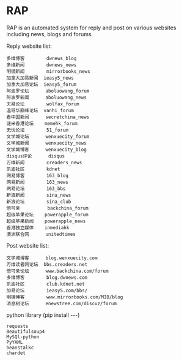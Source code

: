 RAP
====

RAP is an automated system for reply and post on various websites including news, blogs and forums.

Reply website list:
    
    多维博客        dwnews_blog         
    多维新闻        dwnews_news
    明镜新闻        mirrorbooks_news
    加拿大加易新闻  ieasy5_news
    加拿大加易论坛  ieasy5_forum
    阿波罗论坛      aboluowang_forum
    阿波罗新闻      aboluowang_news
    天易论坛        wolfax_forum
    温哥华巅峰论坛  vanhi_forum
    看中国新闻      secretchina_news
    谜米香港论坛    memehk_forum
    无忧论坛        51_forum
    文学城论坛      wenxuecity_forum
    文学城新闻      wenxuecity_news
    文学城博客      wenxuecity_blog
    disqus评论      disqus
    万维新闻        creaders_news
    凯迪社区        kdnet
    网易博客        163_blog
    网易新闻        163_news
    网易论坛        163_bbs
    新浪新闻        sina_news
    新浪论坛        sina_club
    倍可亲          backchina_forum
    超级苹果论坛    powerapple_forum
    超级苹果新闻    powerapple_news
    香港独立媒体    inmediahk
    澳洲联合网      unitedtimes
    
Post website list:

    文学城博客      blog.wenxuecity.com
    万维读者网论坛  bbs.creaders.net
    倍可亲论坛      www.backchina.com/forum
    多维博客        blog.dwnews.com
    凯迪社区        club.kdnet.net
    加易论坛        ieasy5.com/bbs/
    明镜博客        www.mirrorbooks.com/MIB/blog
    消息树论坛      enewstree.com/discuz/forum
    
python library  (pip install ---)

    requests
    Beautifulsoup4
    MySQl-python
    PyYAML
    beanstalkc
    chardet
    
